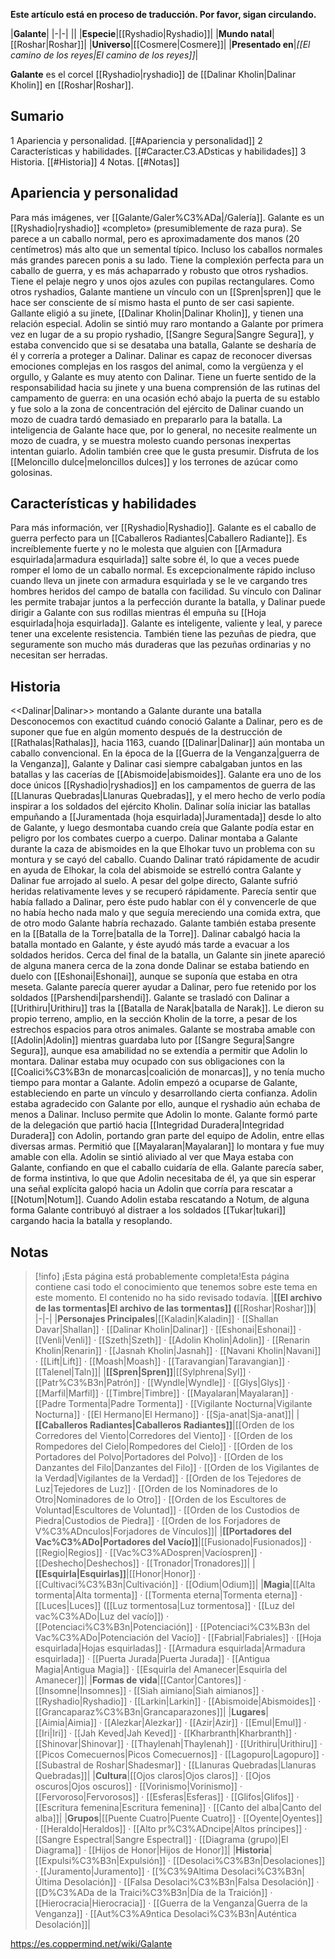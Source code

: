 **Este artículo está en proceso de traducción. Por favor, sigan circulando.**


|**Galante**|
|-|-|
||
|**Especie**|[[Ryshadio\|Ryshadio]]|
|**Mundo natal**|[[Roshar\|Roshar]]|
|**Universo**|[[Cosmere\|Cosmere]]|
|**Presentado en**|*[[El camino de los reyes\|El camino de los reyes]]*|

**Galante** es el corcel [[Ryshadio\|ryshadio]] de [[Dalinar Kholin\|Dalinar Kholin]] en [[Roshar\|Roshar]].

## Sumario

1 Apariencia y personalidad. [[#Apariencia y personalidad]] 
2 Características y habilidades. [[#Caracter.C3.ADsticas y habilidades]] 
3 Historia. [[#Historia]] 
4 Notas. [[#Notas]] 


## Apariencia y personalidad
 
Para más imágenes, ver [[Galante/Galer%C3%ADa\|/Galería]].
Galante es un [[Ryshadio\|ryshadio]] «completo» (presumiblemente de raza pura). Se parece a un caballo normal, pero es aproximadamente dos manos (20 centímetros) más alto que un semental típico. Incluso los caballos normales más grandes parecen ponis a su lado. Tiene la complexión perfecta para un caballo de guerra, y es más achaparrado y robusto que otros ryshadios. Tiene el pelaje negro y unos ojos azules con pupilas rectangulares.
Como otros ryshadios, Galante mantiene un vínculo con un [[Spren\|spren]] que le hace ser consciente de sí mismo hasta el punto de ser casi sapiente. Gallante eligió a su jinete, [[Dalinar Kholin\|Dalinar Kholin]], y tienen una relación especial. Adolin se sintió muy raro montando a Galante por primera vez en lugar de a su propio ryshadio, [[Sangre Segura\|Sangre Segura]], y estaba convencido que si se desataba una batalla, Galante se desharía de él y correría a proteger a Dalinar. Dalinar es capaz de reconocer diversas emociones complejas en los rasgos del animal, como la vergüenza y el orgullo, y Galante es muy atento con Dalinar. Tiene un fuerte sentido de la responsabilidad hacia su jinete y una buena comprensión de las rutinas del campamento de guerra: en una ocasión echó abajo la puerta de su establo y fue solo a la zona de concentración del ejército de Dalinar cuando un mozo de cuadra tardó demasiado en prepararlo para la batalla. La inteligencia de Galante hace que, por lo general, no necesite realmente un mozo de cuadra, y se muestra molesto cuando personas inexpertas intentan guiarlo. Adolin también cree que le gusta presumir. Disfruta de los [[Meloncillo dulce\|meloncillos dulces]] y los terrones de azúcar como golosinas.

## Características y habilidades
Para más información, ver [[Ryshadio\|Ryshadio]].
Galante es el caballo de guerra perfecto para un [[Caballeros Radiantes\|Caballero Radiante]]. Es increíblemente fuerte y no le molesta que alguien con [[Armadura esquirlada\|armadura esquirlada]] salte sobre él, lo que a veces puede romper el lomo de un caballo normal. Es excepcionalmente rápido incluso cuando lleva un jinete con armadura esquirlada y se le ve cargando tres hombres heridos del campo de batalla con facilidad. Su vínculo con Dalinar les permite trabajar juntos a la perfección durante la batalla, y Dalinar puede dirigir a Galante con sus rodillas mientras él empuña su [[Hoja esquirlada\|hoja esquirlada]]. Galante es inteligente, valiente y leal, y parece tener una excelente resistencia. También tiene las pezuñas de piedra, que seguramente son mucho más duraderas que las pezuñas ordinarias y no necesitan ser herradas.

## Historia
  <<Dalinar\|Dalinar>> montando a Galante durante una batalla
Desconocemos con exactitud cuándo conoció Galante a Dalinar, pero es de suponer que fue en algún momento después de la destrucción de [[Rathalas\|Rathalas]], hacia 1163, cuando [[Dalinar\|Dalinar]] aún montaba un caballo convencional. En la época de la [[Guerra de la Venganza\|guerra de la Venganza]], Galante y Dalinar casi siempre cabalgaban juntos en las batallas y las cacerías de [[Abismoide\|abismoides]]. Galante era uno de los doce únicos [[Ryshadio\|ryshadios]] en los campamentos de guerra de las [[Llanuras Quebradas\|Llanuras Quebradas]], y el mero hecho de verlo podía inspirar a los soldados del ejército Kholin. Dalinar solía iniciar las batallas empuñando a [[Juramentada (hoja esquirlada)\|Juramentada]] desde lo alto de Galante, y luego desmontaba cuando creía que Galante podía estar en peligro por los combates cuerpo a cuerpo.
Dalinar montaba a Galante durante la caza de abismoides en la que Elhokar tuvo un problema con su montura y se cayó del caballo. Cuando Dalinar trató rápidamente de acudir en ayuda de Elhokar, la cola del abismoide se estrelló contra Galante y Dalinar fue arrojado al suelo. A pesar del golpe directo, Galante sufrió heridas relativamente leves y se recuperó rápidamente. Parecía sentir que había fallado a Dalinar, pero éste pudo hablar con él y convencerle de que no había hecho nada malo y que seguía mereciendo una comida extra, que de otro modo Galante habría rechazado.
Galante también estaba presente en la [[Batalla de la Torre\|batalla de la Torre]]. Dalinar cabalgó hacia la batalla montado en Galante, y éste ayudó más tarde a evacuar a los soldados heridos. Cerca del final de la batalla, un Galante sin jinete apareció de alguna manera cerca de la zona donde Dalinar se estaba batiendo en duelo con [[Eshonai\|Eshonai]], aunque se suponía que estaba en otra meseta. Galante parecía querer ayudar a Dalinar, pero fue retenido por los soldados [[Parshendi\|parshendi]].
Galante se trasladó con Dalinar a [[Urithiru\|Urithiru]] tras la [[Batalla de Narak\|batalla de Narak]]. Le dieron su propio terreno, amplio, en la sección Kholin de la torre, a pesar de los estrechos espacios para otros animales. Galante se mostraba amable con [[Adolin\|Adolin]] mientras guardaba luto por [[Sangre Segura\|Sangre Segura]], aunque esa amabilidad no se extendía a permitir que Adolin lo montara.
Dalinar estaba muy ocupado con sus obligaciones con la [[Coalici%C3%B3n de monarcas\|coalición de monarcas]], y no tenía mucho tiempo para montar a Galante. Adolin empezó a ocuparse de Galante, estableciendo en parte un vínculo y desarrollando cierta confianza. Adolin estaba agradecido con Galante por ello, aunque el ryshadio aún echaba de menos a Dalinar.
Incluso permite que Adolin lo monte. Galante formó parte de la delegación que partió hacia [[Integridad Duradera\|Integridad Duradera]] con Adolin, portando gran parte del equipo de Adolin, entre ellas diversas armas. Permitió que [[Mayalaran\|Mayalaran]] lo montara y fue muy amable con ella. Adolin se sintió aliviado al ver que Maya estaba con Galante, confiando en que el caballo cuidaría de ella.
Galante parecía saber, de forma instintiva, lo que que Adolin necesitaba de él, ya que sin esperar una señal explícita galopó hacia un Adolin que corría para rescatar a [[Notum\|Notum]]. Cuando Adolin estaba rescatando a Notum, de alguna forma Galante contribuyó al distraer a los soldados [[Tukar\|tukari]] cargando hacia la batalla y resoplando.

## Notas




> [!info] ¡Esta página está probablemente completa!Esta página contiene casi todo el conocimiento que tenemos sobre este tema en este momento.
El contenido no ha sido revisado todavía.
|**[[El archivo de las tormentas\|El archivo de las tormentas]] (**[[Roshar\|Roshar]]**)**|
|-|-|
|**Personajes Principales**|[[Kaladin\|Kaladin]] · [[Shallan Davar\|Shallan]] · [[Dalinar Kholin\|Dalinar]] · [[Eshonai\|Eshonai]] · [[Venli\|Venli]] · [[Szeth\|Szeth]] · [[Adolin Kholin\|Adolin]] · [[Renarin Kholin\|Renarin]] · [[Jasnah Kholin\|Jasnah]] · [[Navani Kholin\|Navani]] · [[Lift\|Lift]] · [[Moash\|Moash]] · [[Taravangian\|Taravangian]] · [[Talenel\|Taln]]|
|**[[Spren\|Spren]]**|[[Sylphrena\|Syl]] · [[Patr%C3%B3n\|Patrón]] · [[Wyndle\|Wyndle]] · [[Glys\|Glys]] · [[Marfil\|Marfil]] · [[Timbre\|Timbre]] · [[Mayalaran\|Mayalaran]] · [[Padre Tormenta\|Padre Tormenta]] · [[Vigilante Nocturna\|Vigilante Nocturna]] · [[El Hermano\|El Hermano]] · [[Sja-anat\|Sja-anat]]|
|**[[Caballeros Radiantes\|Caballeros Radiantes]]**|[[Orden de los Corredores del Viento\|Corredores del Viento]] · [[Orden de los Rompedores del Cielo\|Rompedores del Cielo]] · [[Orden de los Portadores del Polvo\|Portadores del Polvo]] · [[Orden de los Danzantes del Filo\|Danzantes del Filo]] · [[Orden de los Vigilantes de la Verdad\|Vigilantes de la Verdad]] · [[Orden de los Tejedores de Luz\|Tejedores de Luz]] · [[Orden de los Nominadores de lo Otro\|Nominadores de lo Otro]] · [[Orden de los Escultores de Voluntad\|Escultores de Voluntad]] · [[Orden de los Custodios de Piedra\|Custodios de Piedra]] · [[Orden de los Forjadores de V%C3%ADnculos\|Forjadores de Vínculos]]|
|**[[Portadores del Vac%C3%ADo\|Portadores del Vacío]]**|[[Fusionado\|Fusionados]] · [[Regio\|Regios]] · [[Vac%C3%ADospren\|Vacíospren]] · [[Deshecho\|Deshechos]] · [[Tronador\|Tronadores]]|
|**[[Esquirla\|Esquirlas]]**|[[Honor\|Honor]] · [[Cultivaci%C3%B3n\|Cultivación]] · [[Odium\|Odium]]|
|**Magia**|[[Alta tormenta\|Alta tormenta]] · [[Tormenta eterna\|Tormenta eterna]] · [[Luces\|Luces]] ([[Luz tormentosa\|Luz tormentosa]] · [[Luz del vac%C3%ADo\|Luz del vacío]]) · [[Potenciaci%C3%B3n\|Potenciación]] · [[Potenciaci%C3%B3n del Vac%C3%ADo\|Potenciación del Vacío]] · [[Fabrial\|Fabriales]] · [[Hoja esquirlada\|Hojas esquirladas]] · [[Armadura esquirlada\|Armadura esquirlada]] · [[Puerta Jurada\|Puerta Jurada]] · [[Antigua Magia\|Antigua Magia]] · [[Esquirla del Amanecer\|Esquirla del Amanecer]]|
|**Formas de vida**|[[Cantor\|Cantores]] · [[Insomne\|Insomnes]] · [[Siah aimiano\|Siah aimianos]] · [[Ryshadio\|Ryshadio]] · [[Larkin\|Larkin]] · [[Abismoide\|Abismoides]] · [[Grancaparaz%C3%B3n\|Grancaparazones]]|
|**Lugares**|[[Aimia\|Aimia]] · [[Alezkar\|Alezkar]] · [[Azir\|Azir]] · [[Emul\|Emul]] · [[Iri\|Iri]] · [[Jah Keved\|Jah Keved]] · [[Kharbranth\|Kharbranth]] · [[Shinovar\|Shinovar]] · [[Thaylenah\|Thaylenah]] · [[Urithiru\|Urithiru]] · [[Picos Comecuernos\|Picos Comecuernos]] · [[Lagopuro\|Lagopuro]] · [[Subastral de Roshar\|Shadesmar]] · [[Llanuras Quebradas\|Llanuras Quebradas]]|
|**Cultura**|[[Ojos claros\|Ojos claros]] · [[Ojos oscuros\|Ojos oscuros]] · [[Vorinismo\|Vorinismo]] · [[Fervoroso\|Fervorosos]] · [[Esferas\|Esferas]] · [[Glifos\|Glifos]] · [[Escritura femenina\|Escritura femenina]] · [[Canto del alba\|Canto del alba]]|
|**Grupos**|[[Puente Cuatro\|Puente Cuatro]] · [[Oyente\|Oyentes]] · [[Heraldo\|Heraldos]] · [[Alto pr%C3%ADncipe\|Altos príncipes]] · [[Sangre Espectral\|Sangre Espectral]] · [[Diagrama (grupo)\|El Diagrama]] · [[Hijos de Honor\|Hijos de Honor]]|
|**Historia**|[[Expulsi%C3%B3n\|Expulsión]] · [[Desolaci%C3%B3n\|Desolaciones]] · [[Juramento\|Juramento]] · [[%C3%9Altima Desolaci%C3%B3n\|Última Desolación]] · [[Falsa Desolaci%C3%B3n\|Falsa Desolación]] · [[D%C3%ADa de la Traici%C3%B3n\|Día de la Traición]] · [[Hierocracia\|Hierocracia]] · [[Guerra de la Venganza\|Guerra de la Venganza]] · [[Aut%C3%A9ntica Desolaci%C3%B3n\|Auténtica Desolación]]|



https://es.coppermind.net/wiki/Galante